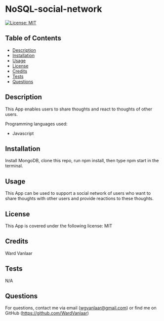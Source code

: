 
# NoSQL-social-network
[![License: MIT](https://img.shields.io/badge/License-MIT-yellow.svg)](https://opensource.org/licenses/MIT)
## Table of Contents
* [Description](#Description)
* [Installation](#Installation)
* [Usage](#Usage)
* [License](#License)
* [Credits](#Credits)
* [Tests](#Tests)
* [Questions](#Questions)


## Description
This App enables users to share thoughts and react to thoughts of other users.

Programming languages used:

* Javascript

## Installation
Install MongoDB, clone this repo, run npm install, then type npm start in the terminal.

## Usage
This App can be used to support a social network of users who want to share thoughts with other users and provide reactions to these thoughts.

## License
This App is covered under the following license: MIT

## Credits
Ward Vanlaar

## Tests
N/A

## Questions
For questions, contact me via email (wgvanlaar@gmail.com) or find me on GitHub (https://github.com/WardVanlaar)

